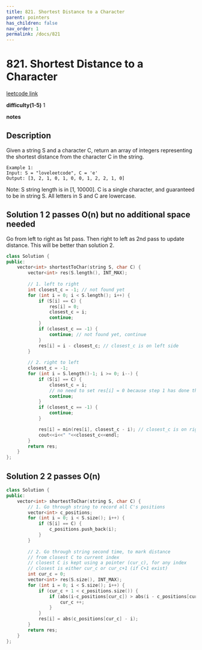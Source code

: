 ```yaml
---
title: 821. Shortest Distance to a Character
parent: pointers
has_children: false
nav_order: 1
permalink: /docs/821
---
```

# 821. Shortest Distance to a Character
[leetcode link](https://leetcode.com/problems/shortest-distance-to-a-character/)

**difficulty(1-5)** 
1

**notes**   


## Description
Given a string S and a character C, return an array of integers representing the shortest distance from the character C in the string.
```
Example 1:
Input: S = "loveleetcode", C = 'e'
Output: [3, 2, 1, 0, 1, 0, 0, 1, 2, 2, 1, 0]
```
Note:
S string length is in [1, 10000].
C is a single character, and guaranteed to be in string S.
All letters in S and C are lowercase.

## Solution 1 2 passes O(n) but no additional space needed
Go from left to right as 1st pass.
Then right to left as 2nd pass to update distance.
This will be better than solution 2.
```c++
class Solution {
public:
    vector<int> shortestToChar(string S, char C) {
        vector<int> res(S.length(), INT_MAX);
        
        // 1. left to right
        int closest_c = -1; // not found yet
        for (int i = 0; i < S.length(); i++) {
            if (S[i] == C) {
                res[i] = 0;
                closest_c = i;
                continue;
            }
            if (closest_c == -1) {
                continue; // not found yet, continue
            }
            res[i] = i - closest_c; // closest_c is on left side
        }
        
        // 2. right to left
        closest_c = -1;
        for (int i = S.length()-1; i >= 0; i--) {
            if (S[i] == C) {
                closest_c = i;
                // no need to set res[i] = 0 because step 1 has done that
                continue;
            }
            if (closest_c == -1) {
                continue;
            }

            res[i] = min(res[i], closest_c - i); // closest_c is on right side
            cout<<i<<" "<<closest_c<<endl;
        }
        return res;
    }
};
```
## Solution 2 2 passes O(n)
```c++
class Solution {
public:
    vector<int> shortestToChar(string S, char C) {
        // 1. Go through string to record all C's positions
        vector<int> c_positions;
        for (int i = 0; i < S.size(); i++) {
            if (S[i] == C) {
                c_positions.push_back(i);
            }
        }
        
        // 2. Go through string second time, to mark distance
        // from closest C to current index
        // closest C is kept using a pointer (cur_c), for any index
        // closest is either cur_c or cur_c+1 (if C+1 exist)
        int cur_c = 0;
        vector<int> res(S.size(), INT_MAX);
        for (int i = 0; i < S.size(); i++) {
            if (cur_c + 1 < c_positions.size()) {
                if (abs(i-c_positions[cur_c]) > abs(i - c_positions[cur_c+1])) {
                    cur_c ++;
                }
            }
            res[i] = abs(c_positions[cur_c] - i);
        }
        return res;
    }
};
```